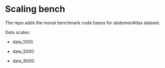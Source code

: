 # Scaling bench

The repo adds the monai benchmark code bases for abdomenAtlas dataset. 

Data scales: 

- data_1000

- data_5000

- data_9000